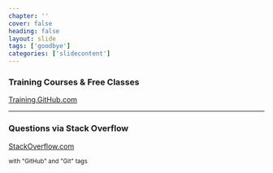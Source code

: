 ```yaml
---
chapter: ''
cover: false
heading: false
layout: slide
tags: ['goodbye']
categories: ['slidecontent']
---
```


### Training Courses & Free Classes
[Training.GitHub.com](https://training.github.com)

---

### Questions via Stack Overflow
[StackOverflow.com](http://www.stackoverflow.com)
<p><small>with "GitHub" and "Git" tags</small></p>